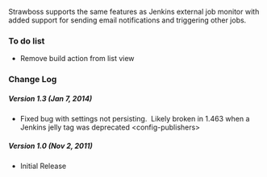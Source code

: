 Strawboss supports the same features as Jenkins external job monitor
with added support for sending email notifications and triggering other
jobs.

### To do list

-   Remove build action from list view

### Change Log

##### Version 1.3 (Jan 7, 2014)

-   Fixed bug with settings not persisting.  Likely broken in 1.463 when
    a Jenkins jelly tag was deprecated \<config-publishers\>

##### Version 1.0 (Nov 2, 2011)

-   Initial Release
